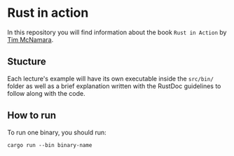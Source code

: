 # Rust in action

In this repository you will find information about the book
`Rust in Action` by [Tim McNamara](https://twitter.com/timClicks).

## Stucture
Each lecture's example will have its own executable
inside the `src/bin/` folder as well as a brief explanation
written with the RustDoc guidelines to follow along with
the code.

## How to run
To run one binary, you should run:

```terminal
cargo run --bin binary-name
```
